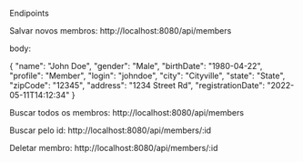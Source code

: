 Endipoints 

Salvar novos membros:
http://localhost:8080/api/members

body: 

{
"name": "John Doe",
"gender": "Male",
"birthDate": "1980-04-22",
"profile": "Member",
"login": "johndoe",
"city": "Cityville",
"state": "State",
"zipCode": "12345",
"address": "1234 Street Rd",
"registrationDate": "2022-05-11T14:12:34"
}


Buscar todos os membros:
http://localhost:8080/api/members

Buscar pelo id:
http://localhost:8080/api/members/:id

Deletar membro:
http://localhost:8080/api/members/:id
